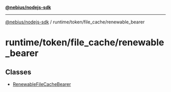 [**@nebius/nodejs-sdk**](../../../../README.md)

***

[@nebius/nodejs-sdk](../../../../README.md) / runtime/token/file\_cache/renewable\_bearer

# runtime/token/file\_cache/renewable\_bearer

## Classes

- [RenewableFileCacheBearer](classes/RenewableFileCacheBearer.md)
